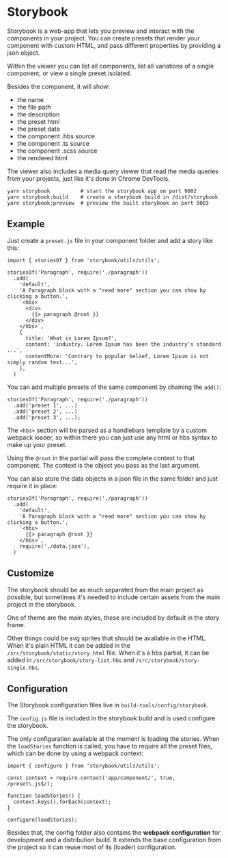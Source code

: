 # Storybook

Storybook is a web-app that lets you preview and interact with the components in your project.
You can create presets that render your component with custom HTML, and pass different properties
by providing a json object.

Within the viewer you can list all components, list all variations of a single component, or view
a single preset isolated.

Besides the component, it will show:
* the name
* the file path
* the description
* the preset html
* the preset data
* the component .hbs source
* the component .ts source
* the component .scss source
* the rendered html

The viewer also includes a media query viewer that read the media queries from your projects,
just like it's done in Chrome DevTools.

```
yarn storybook          # start the storybook app on port 9002
yarn storybook:build    # create a storybook build in /dist/storybook
yarn storybook:preview  # preview the built storybook on port 9003
```

## Example

Just create a `preset.js` file in your component folder and add a story like this:

```
import { storiesOf } from 'storybook/utils/utils';

storiesOf('Paragraph', require('./paragraph'))
  .add(
    'default',
    'A Paragraph block with a "read more" section you can show by clicking a button.',
    `<hbs>
      <div>
        {{> paragraph @root }}
      </div>
    </hbs>`,
    {
      title: 'What is Lorem Ipsum?',
      content: 'industry. Lorem Ipsum has been the industry's standard ...',
      contentMore: 'Contrary to popular belief, Lorem Ipsum is not simply random text...',
    },
  )
``` 

You can add multiple presets of the same component by chaining the `add()`:

```
storiesOf('Paragraph', require('./paragraph'))
  .add('preset 1', ...)
  .add('preset 2', ...)
  .add('preset 3', ...);
```

The `<hbs>` section will be parsed as a handlebars template by a custom webpack loader, so within
there you can just use any html or hbs syntax to make up your preset.

Using the `@root` in the partial will pass the complete context to that component. The context
is the object you pass as the last argument.

You can also store the data objects in a json file in the same folder and just require it in place:

```
storiesOf('Paragraph', require('./paragraph'))
  .add(
    'default',
    'A Paragraph block with a "read more" section you can show by clicking a button.',
    `<hbs>
      {{> paragraph @root }}
    </hbs>`,
    require('./data.json'),
  )
```

## Customize

The storybook should be as much separated from the main project as possible, but sometimes it's
needed to include certain assets from the main project in the storybook.

One of theme are the main styles, these are included by default in the story frame.

Other things could be svg sprites that should be available in the HTML. When it's plain HTML
it can be added in the `/src/storybook/static/story.html` file. When it's a hbs partial, it
can be added in `/src/storybook/story-list.hbs` and `/src/storybook/story-single.hbs`.

## Configuration

The Storybook configuration files live in `build-tools/config/storybook`.

The `config.js` file is included in the storybook build and is used configure the storybook.

The only configuration available at the moment is loading the stories. When the `loadStories`
function is called, you have to require all the preset files, which can be done by
using a webpack context:

```
import { configure } from 'storybook/utils/utils';

const context = require.context('app/component/', true, /preset\.js$/);

function loadStories() {
  context.keys().forEach(context);
}

configure(loadStories);
```

Besides that, the config folder also contains the **webpack configuration** for development and
a distribution build. It extends the base configuration from the project so it can reuse most
of its (loader) configuration.
